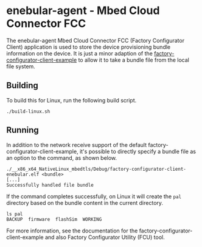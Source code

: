 
# enebular-agent - Mbed Cloud Connector FCC

The enebular-agent Mbed Cloud Connector FCC (Factory Configurator Client) application is used to store the device provisioning bundle information on the device. It is just a minor adaption of the [factory-configurator-client-example](https://github.com/ARMmbed/factory-configurator-client-example) to allow it to take a bundle file from the local file system.

## Building

To build this for Linux, run the following build script.

```
./build-linux.sh
```

## Running

In addition to the network receive support of the default factory-configurator-client-example, it's possible to directly specify a bundle file as an option to the command, as shown below.

```
./__x86_x64_NativeLinux_mbedtls/Debug/factory-configurator-client-enebular.elf <bundle>
[...]
Successfully handled file bundle
```

If the command completes successfully, on Linux it will create the `pal` directory based on the bundle content in the current directory.

```
ls pal
BACKUP  firmware  flashSim  WORKING
```

For more information, see the documentation for the factory-configurator-client-example and also Factory Configurator Utility (FCU) tool.
